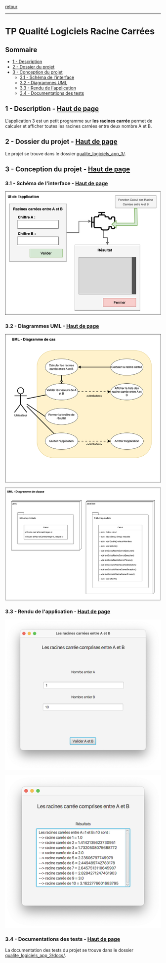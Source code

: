 [retour](../../) <a name="top"></a>

---

# TP Qualité Logiciels Racine Carrées 

## Sommaire

- [1 - Description](#1)
- [2 - Dossier du projet](#2)
- [3 - Conception du projet](#3)
	- [3.1 - Schéma de l'interface](#3_1)
	- [3.2 - Diagrammes UML](#3_2)
	- [3.3 - Rendu de l'application](#3_3)
    - [3.4 - Documentations des tests](#3_4)

## 1 - Description - [Haut de page](#top) <a name="1"></a>

L'application 3 est un petit programme sur **les racines carrée** permet de calculer et afficher toutes les racines carrées entre deux nombre A et B.

## 2 - Dossier du projet - [Haut de page](#top) <a name="2"></a>

Le projet se trouve dans le dossier [qualite_logiciels_app_3/](/qualite_logiciels_app_3/).

## 3 - Conception du projet - [Haut de page](#top) <a name="3"></a>

### 3.1 - Schéma de l'interface - [Haut de page](#top) <a name="3_1"></a>

![img](_img/1_Diagrammes-UI.png)

### 3.2 - Diagrammes UML - [Haut de page](#top) <a name="3_2"></a>

![img](_img/2_Diagrammes_Uses_Cases.png)

![img](_img/3-Diagrammes_ClassDiagram.png)

### 3.3 - Rendu de l'application - [Haut de page](#top) <a name="3_3"></a>

![img](_img/Tp_rendu_1.png)

![img](_img/Tp_rendu_2.png)

### 3.4 - Documentations des tests - [Haut de page](#top) <a name="3_4"></a>

La documentation des tests du projet se trouve dans le dossier [qualite_logiciels_app_3/docs/](/qualite_logiciels_app_3/docs/).